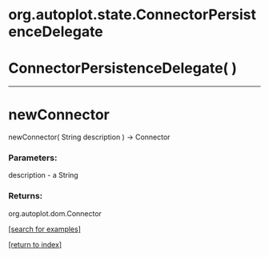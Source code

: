 # org.autoplot.state.ConnectorPersistenceDelegate



# ConnectorPersistenceDelegate( )


***
<a name="newConnector"></a>
# newConnector
newConnector( String description ) &rarr; Connector



### Parameters:
description - a String

### Returns:
org.autoplot.dom.Connector


<a href="https://github.com/autoplot/dev/search?q=newConnector&unscoped_q=newConnector">[search for examples]</a>

<a href="https://github.com/autoplot/documentation/blob/master/javadoc/index-all.md">[return to index]</a>

